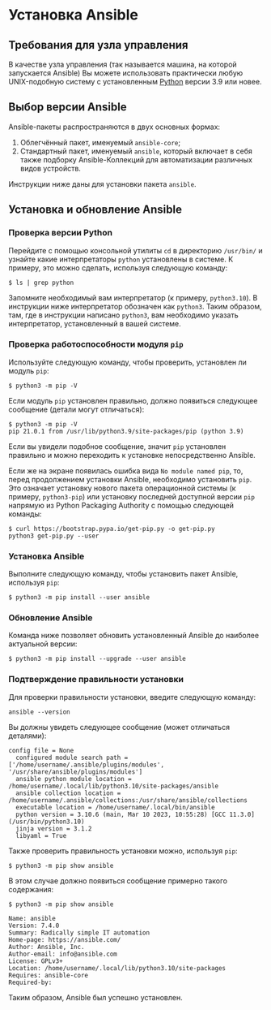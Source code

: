 # Установка Ansible 
## Требования для узла управления
В качестве узла управления (так называется машина, на которой запускается Ansible) Вы можете использовать практически любую UNIX-подобную систему с установленным [Python](/python.md) версии 3.9 или новее.

## Выбор версии Ansible
Ansible-пакеты распространяются в двух основных формах: 
1) Облегчённый пакет, именуемый `ansible-core`;
2) Стандартный пакет, именуемый `ansible`, который включает в себя также подборку Ansible-Коллекций для автоматизации различных видов устройств. 

Инструкции ниже даны для установки пакета `ansible`.

## Установка и обновление Ansible
### Проверка версии Python
Перейдите с помощью консольной утилиты `cd` в директорию `/usr/bin/` и узнайте какие интерпретаторы `python` установлены в системе. К примеру, это можно сделать, используя следующую команду:

```$ ls | grep python```

Запомните необходимый вам интерпретатор (к примеру, `python3.10`). В инструкции ниже интерпретатор обозначен как `python3`. Таким образом, там, где в инструкции написано `python3`, вам необходимо указать интерпретатор, установленный в вашей системе.

### Проверка работоспособности модуля `pip`
Используйте следующую команду, чтобы проверить, установлен ли модуль `pip`:
```
$ python3 -m pip -V
```
Если модуль `pip` установлен правильно, должно появиться следующее сообщение (детали могут отличаться):
```
$ python3 -m pip -V
pip 21.0.1 from /usr/lib/python3.9/site-packages/pip (python 3.9)
```

Если вы увидели подобное сообщение, значит `pip` установлен правильно и можно переходить к установке непосредственно Ansible.

Если же на экране появилась ошибка вида `No module named pip`, то, перед продолжением установки Ansible, необходимо установить `pip`. Это означает установку нового пакета операционной системы (к примеру, `python3-pip`) или установку последней доступной версии `pip` напрямую из Python Packaging Authority с помощью следующей команды:
```
$ curl https://bootstrap.pypa.io/get-pip.py -o get-pip.py
python3 get-pip.py --user
```
### Установка Ansible
Выполните следующую команду, чтобы установить пакет Ansible, используя `pip`:
```
$ python3 -m pip install --user ansible
```
### Обновление Ansible
Команда ниже позволяет обновить установленный Ansible до наиболее актуальной версии:
```
$ python3 -m pip install --upgrade --user ansible
```
### Подтверждение правильности установки
Для проверки правильности установки, введите следующую команду:
```
ansible --version
```
Вы должны увидеть следующее сообщение (может отличаться деталями):
```
config file = None
  configured module search path = ['/home/username/.ansible/plugins/modules', '/usr/share/ansible/plugins/modules']
  ansible python module location = /home/username/.local/lib/python3.10/site-packages/ansible
  ansible collection location = /home/username/.ansible/collections:/usr/share/ansible/collections
  executable location = /home/username/.local/bin/ansible
  python version = 3.10.6 (main, Mar 10 2023, 10:55:28) [GCC 11.3.0] (/usr/bin/python3.10)
  jinja version = 3.1.2
  libyaml = True
```
Также проверить правильность установки можно, используя `pip`:
```
$ python3 -m pip show ansible
```
В этом случае должно появиться сообщение примерно такого содержания:
```
$ python3 -m pip show ansible                       

Name: ansible
Version: 7.4.0
Summary: Radically simple IT automation
Home-page: https://ansible.com/
Author: Ansible, Inc.
Author-email: info@ansible.com
License: GPLv3+
Location: /home/username/.local/lib/python3.10/site-packages
Requires: ansible-core
Required-by: 
```
Таким образом, Ansible был успешно установлен.
